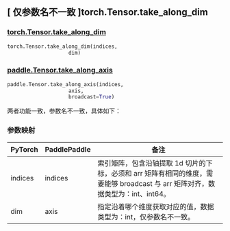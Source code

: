 ## [ 仅参数名不一致 ]torch.Tensor.take_along_dim
### [torch.Tensor.take_along_dim](https://pytorch.org/docs/stable/generated/torch.Tensor.take_along_dim.html?highlight=torch+tensor+take_along_dim#torch.Tensor.take_along_dim)

```python
torch.Tensor.take_along_dim(indices,
                    dim)
```

### [paddle.Tensor.take_along_axis]( )

```python
paddle.Tensor.take_along_axis(indices,
                    axis,
                    broadcast=True)
```

两者功能一致，参数名不一致，具体如下：
### 参数映射
| PyTorch       | PaddlePaddle | 备注                                                   |
| ------------- | ------------ | ------------------------------------------------------ |
| indices         | indices         | 索引矩阵，包含沿轴提取 1d 切片的下标，必须和 arr 矩阵有相同的维度，需要能够 broadcast 与 arr 矩阵对齐，数据类型为：int、int64。 |
| dim         | axis         |   指定沿着哪个维度获取对应的值，数据类型为：int，仅参数名不一致。 |
